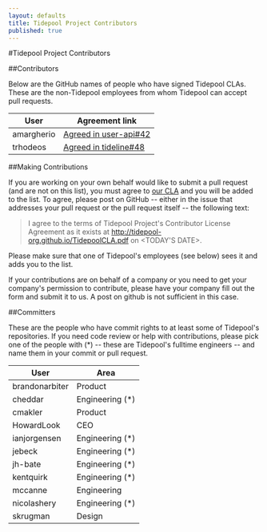 ```yaml
---
layout: defaults
title: Tidepool Project Contributors
published: true
---
```


#Tidepool Project Contributors

##Contributors

Below are the GitHub names of people who have signed Tidepool CLAs. These are the non-Tidepool employees from whom Tidepool can accept pull requests. 

 User | Agreement link
 ---- | --------------
amargherio | [Agreed in user-api#42](https://github.com/tidepool-org/user-api/pull/42)
trhodeos | [Agreed in tideline#48](https://github.com/tidepool-org/tideline/pull/48)

##Making Contributions

If you are working on your own behalf would like to submit a pull request (and are not on this list), you must agree to [our CLA](TidepoolCLA.pdf) and you will be added to the list. To agree, please post on GitHub -- either in the issue that addresses your pull request or the pull request itself -- the following text:

> I agree to the terms of Tidepool Project's Contributor License Agreement 
> as it exists at http://tidepool-org.github.io/TidepoolCLA.pdf on <TODAY'S DATE>.

Please make sure that one of Tidepool's employees (see below) sees it and adds you to the list.

If your contributions are on behalf of a company or you need to get your company's permission to contribute, please have your company fill out the form and submit it to us. A post on github is not sufficient in this case.

##Committers

These are the people who have commit rights to at least some of Tidepool's repositories. If you need code review or help with contributions, please pick one of the people with (*) -- these are Tidepool's fulltime engineers -- and name them in your commit or pull request.

User | Area
---- | ----
brandonarbiter | Product
cheddar | Engineering (*)
cmakler | Product
HowardLook | CEO
ianjorgensen | Engineering (*)
jebeck | Engineering (*)
jh-bate | Engineering (*)
kentquirk | Engineering (*)
mccanne | Engineering
nicolashery | Engineering (*)
skrugman | Design
